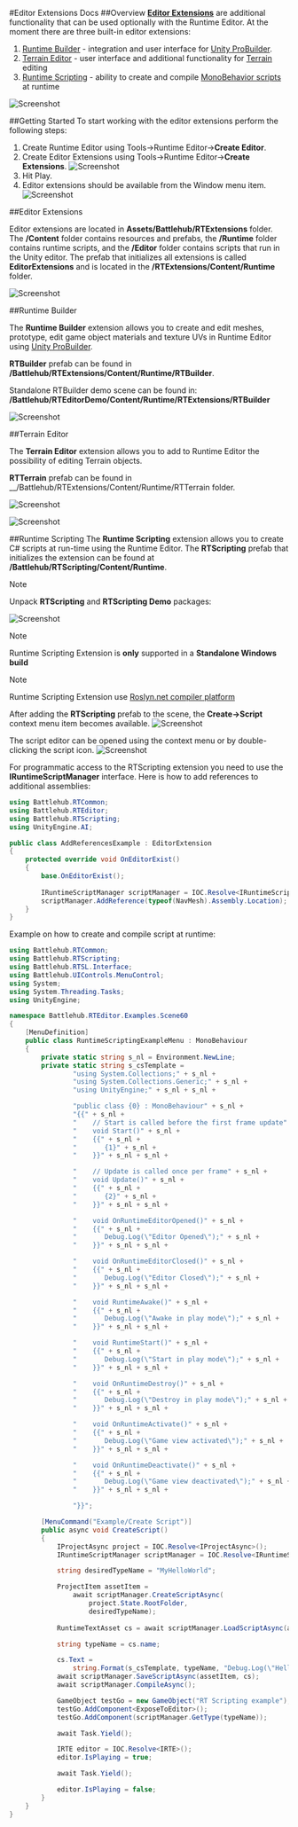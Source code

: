 #Editor Extensions Docs
##Overview
[__Editor Extensions__](#editor-extensions) are additional functionality that can be used optionally with the Runtime Editor. At the moment there are three built-in editor extensions:

1. [Runtime Builder](#runtime-builder) - integration and user interface for [Unity ProBuilder](https://docs.unity3d.com/Packages/com.unity.probuilder@4.2).
2. [Terrain Editor](#terrain-editor) - user interface and additional functionality for [Terrain](https://docs.unity3d.com/Manual/script-Terrain.html) editing
3. [Runtime Scripting](#runtime-scripting) - ability to create and compile [MonoBehavior scripts](https://docs.unity3d.com/ScriptReference/MonoBehaviour.html) at runtime

![Screenshot](~/resources/img/extensions/overview.png)

##Getting Started
To start working with the editor extensions perform the following steps:
 
 1. Create Runtime Editor using Tools->Runtime Editor->__Create Editor__.
 2. Create Editor Extensions using Tools->Runtime Editor->__Create Extensions__.
 ![Screenshot](~/resources/img/extensions/getting-started1.png)
 &nbsp;
 3. Hit Play.
 4. Editor extensions should be available from the Window menu item.
 ![Screenshot](~/resources/img/extensions/getting-started2.png)
 &nbsp;

##Editor Extensions

Editor extensions are located in __Assets/Battlehub/RTExtensions__ folder.
The __/Content__ folder contains resources and prefabs, the __/Runtime__ folder contains runtime scripts, and the __/Editor__ folder contains scripts that run in the Unity editor.
The prefab that initializes all extensions is called __EditorExtensions__ and is located in the __/RTExtensions/Content/Runtime__ folder.

![Screenshot](~/resources/img/extensions/editor-extensions.png)

##Runtime Builder

The __Runtime Builder__ extension allows you to create and edit meshes, prototype, edit game object materials and texture UVs in Runtime Editor using [Unity ProBuilder](https://docs.unity3d.com/Packages/com.unity.probuilder@4.2).

__RTBuilder__ prefab can be found in __/Battlehub/RTExtensions/Content/Runtime/RTBuilder__.

Standalone RTBuilder demo scene can be found in: __/Battlehub/RTEditorDemo/Content/Runtime/RTExtensions/RTBuilder__

![Screenshot](~/resources/img/extensions/rtbuilder/standalone-demo.png)

##Terrain Editor

The __Terrain Editor__ extension allows you to add to Runtime Editor the possibility of editing Terrain objects. 

__RTTerrain__ prefab can be found in __/Battlehub/RTExtensions/Content/Runtime/RTTerrain folder.

![Screenshot](~/resources/img/extensions/rtterrain/terrain-editor.png)

![Screenshot](~/resources/img/extensions/rtterrain/terrain-editor-inspector.png)

##Runtime Scripting
The __Runtime Scripting__ extension allows you to create C# scripts at run-time using the Runtime Editor. 
The __RTScripting__ prefab that initializes the extension can be found at __/Battlehub/RTScripting/Content/Runtime__.

> [!NOTE]
> Unpack __RTScripting__ and __RTScripting Demo__ packages:
>
> ![Screenshot](~/resources/img/extensions/rtscripting/unpack-rtscripting.png)

> [!NOTE]
> Runtime Scripting Extension is __only__ supported in a __Standalone Windows build__
	  
> [!NOTE]
> Runtime Scripting Extension use [Roslyn.net compiler platform](https://github.com/dotnet/roslyn)

After adding the __RTScripting__ prefab to the scene, the __Create->Script__ context menu item becomes available.
![Screenshot](~/resources/img/extensions/rtscripting/create-script.png)

The script editor can be opened using the context menu or by double-clicking the script icon.
![Screenshot](~/resources/img/extensions/rtscripting/edit-script.png)

For programmatic access to the RTScripting extension you need to use the __IRuntimeScriptManager__ interface. Here is how to add references to additional assemblies:
```C#
using Battlehub.RTCommon;
using Battlehub.RTEditor;
using Battlehub.RTScripting;
using UnityEngine.AI;

public class AddReferencesExample : EditorExtension
{
    protected override void OnEditorExist()
    {
        base.OnEditorExist();
		
        IRuntimeScriptManager scriptManager = IOC.Resolve<IRuntimeScriptManager>();
        scriptManager.AddReference(typeof(NavMesh).Assembly.Location);
    }
}

```

Example on how to create and compile script at runtime:

```C#
using Battlehub.RTCommon;
using Battlehub.RTScripting;
using Battlehub.RTSL.Interface;
using Battlehub.UIControls.MenuControl;
using System;
using System.Threading.Tasks;
using UnityEngine;

namespace Battlehub.RTEditor.Examples.Scene60
{
    [MenuDefinition]
    public class RuntimeScriptingExampleMenu : MonoBehaviour
    {
        private static string s_nl = Environment.NewLine;
        private static string s_csTemplate = 
                "using System.Collections;" + s_nl +
                "using System.Collections.Generic;" + s_nl +
                "using UnityEngine;" + s_nl + s_nl +

                "public class {0} : MonoBehaviour" + s_nl +
                "{{" + s_nl +
                "    // Start is called before the first frame update" + s_nl +
                "    void Start()" + s_nl +
                "    {{" + s_nl +
                "       {1}" + s_nl +
                "    }}" + s_nl + s_nl +

                "    // Update is called once per frame" + s_nl +
                "    void Update()" + s_nl +
                "    {{" + s_nl +
                "       {2}" + s_nl +
                "    }}" + s_nl + s_nl +

                "    void OnRuntimeEditorOpened()" + s_nl +
                "    {{" + s_nl +
                "       Debug.Log(\"Editor Opened\");" + s_nl +
                "    }}" + s_nl + s_nl +

                "    void OnRuntimeEditorClosed()" + s_nl +
                "    {{" + s_nl +
                "       Debug.Log(\"Editor Closed\");" + s_nl +
                "    }}" + s_nl + s_nl +

                "    void RuntimeAwake()" + s_nl +
                "    {{" + s_nl +
                "       Debug.Log(\"Awake in play mode\");" + s_nl +
                "    }}" + s_nl + s_nl +

                "    void RuntimeStart()" + s_nl +
                "    {{" + s_nl +
                "       Debug.Log(\"Start in play mode\");" + s_nl +
                "    }}" + s_nl + s_nl +

                "    void OnRuntimeDestroy()" + s_nl +
                "    {{" + s_nl +
                "       Debug.Log(\"Destroy in play mode\");" + s_nl +
                "    }}" + s_nl + s_nl +

                "    void OnRuntimeActivate()" + s_nl +
                "    {{" + s_nl +
                "       Debug.Log(\"Game view activated\");" + s_nl +
                "    }}" + s_nl + s_nl +

                "    void OnRuntimeDeactivate()" + s_nl +
                "    {{" + s_nl +
                "       Debug.Log(\"Game view deactivated\");" + s_nl +
                "    }}" + s_nl + s_nl +

                "}}";

        [MenuCommand("Example/Create Script")]       
        public async void CreateScript()
        {
            IProjectAsync project = IOC.Resolve<IProjectAsync>();
            IRuntimeScriptManager scriptManager = IOC.Resolve<IRuntimeScriptManager>();

            string desiredTypeName = "MyHelloWorld";

            ProjectItem assetItem = 
				await scriptManager.CreateScriptAsync(
					project.State.RootFolder, 
					desiredTypeName);
					
            RuntimeTextAsset cs = await scriptManager.LoadScriptAsync(assetItem);

            string typeName = cs.name;

            cs.Text = 
				string.Format(s_csTemplate, typeName, "Debug.Log(\"Hello World\");", " ", "");
            await scriptManager.SaveScriptAsync(assetItem, cs);
            await scriptManager.CompileAsync();

            GameObject testGo = new GameObject("RT Scripting example");
            testGo.AddComponent<ExposeToEditor>();
            testGo.AddComponent(scriptManager.GetType(typeName));

            await Task.Yield();

            IRTE editor = IOC.Resolve<IRTE>();
            editor.IsPlaying = true;

            await Task.Yield();

            editor.IsPlaying = false;
        }
    }
}
```



